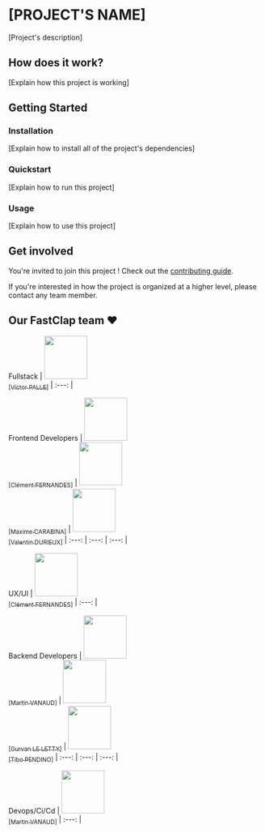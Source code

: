 # [PROJECT'S NAME]

[Project's description]

## How does it work?

[Explain how this project is working]

## Getting Started

### Installation

[Explain how to install all of the project's dependencies]

### Quickstart

[Explain how to run this project]

### Usage

[Explain how to use this project]

## Get involved

You're invited to join this project ! Check out the [contributing guide](./CONTRIBUTING.md).

If you're interested in how the project is organized at a higher level, please contact any team member.

## Our FastClap team :heart:

Fullstack
| [<img src="https://github.com/victor.png?size=85" width=85><br><sub>[Victor PALLE]</sub>](https://github.com/victorpalle)
| :---: |

Frontend Developers
| [<img src="https://github.com/clement.png?size=85" width=85><br><sub>[Clément FERNANDES]</sub>](https://github.com/Clement-Fernandes) | [<img src="https://github.com/maxime.png?size=85" width=85><br><sub>[Maxime CARABINA]</sub>](https://github.com/maxime-carabina) | [<img src="https://github.com/valentin.png?size=85" width=85><br><sub>[Valentin DURIEUX]</sub>](https://github.com/ValentinDurieux)
| :---: | :---: | :---: |

UX/UI
| [<img src="https://github.com/clement.png?size=85" width=85><br><sub>[Clément FERNANDES]</sub>](https://github.com/Clement-Fernandes)
| :---: |

Backend Developers
| [<img src="https://github.com/martin.png?size=85" width=85><br><sub>[Martin VANAUD]</sub>](https://github.com/martinvanaud) | [<img src="https://github.com/gurvan.png?size=85" width=85><br><sub>[Gurvan LE LETTY]</sub>](https://github.com/Gurvan-Le-Letty) | [<img src="https://github.com/tibo.png?size=85" width=85><br><sub>[Tibo PENDINO]</sub>](https://github.com/tibo-pdn)
| :---: | :---: | :---: |

Devops/Ci/Cd
| [<img src="https://github.com/martin.png?size=85" width=85><br><sub>[Martin VANAUD]</sub>](https://github.com/martinvanaud)
| :---: |
